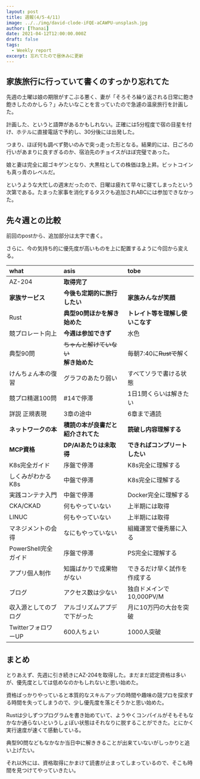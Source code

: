 ```yaml
---
layout: post
title: 週報(4/5-4/11)
image: ../../img/david-clode-iFQE-aCAWPU-unsplash.jpg
author: [Thanai]
date: 2021-04-12T12:00:00.000Z
draft: false
tags:
  - Weekly report
excerpt: 忘れてたので昼休みに更新
---
```


## 家族旅行に行っていて書くのすっかり忘れてた

先週の土曜は娘の期限がすこぶる悪く、妻が「そろそろ繰り返される日常に飽き飽きしたのかしら？」みたいなことを言っていたので急遽の温泉旅行を計画した。

計画した、というと語弊があるかもしれない。正確には5分程度で宿の目星を付け、ホテルに直接電話で予約し、30分後には出発した。

つまり、ほぼ何も調べず勢いのみで突っ走った形となる。結果的には、日ごろの行いがあまりに良すぎるのか、宿泊先のチョイスがほぼ完璧であった。

娘と妻は完全に超ゴキゲンとなり、大黒柱としての株価は急上昇。ビットコインも真っ青のレベルだ。

というような大忙しの週末だったので、日曜は疲れて早々に寝てしまったという次第である。たまった家事を消化するタスクも追加されABCには参加できなかった。

## 先々週との比較

前回のpostから、追加部分は太字で書く。

さらに、今の気持ち的に優先度が高いものを上に配置するように今回から変える。

| what                 | asis                                          | tobe                             |
| :------------------- | :-------------------------------------------- | :------------------------------- |
| AZ-204               | **取得完了**                                  |                                  |
| **家族サービス**     | **今後も定期的に旅行したい**                  | **家族みんなが笑顔**             |
| Rust                 | **典型90問ほかを解き始めた**                  | **トレイト等を理解し使いこなす** |
| 競プロレート向上     | **今週は参加できず**                          | 水色                             |
| 典型90問             | <s>ちゃんと解けていない</s><br>**解き始めた** | 毎朝7:40に<s>Rustで</s>解く      |
| けんちょん本の復習   | グラフのあたり弱い                            | すべてソラで書ける状態           |
| 競プロ精選100問      | #14で停滞                                     | 1日1問くらいは解きたい           |
| 詳説 正規表現        | 3章の途中                                     | 6章まで通読                      |
| **ネットワークの本** | **積読の本が良書だと紹介されてた**            | **読破し内容理解する**           |
| **MCP資格**          | **DP/AIあたりは未取得**                       | **できればコンプリートしたい**   |
| K8s完全ガイド        | 序盤で停滞                                    | K8s完全に理解する                |
| しくみがわかるK8s    | 中盤で停滞                                    | K8s完全に理解する                |
| 実践コンテナ入門     | 中盤で停滞                                    | Docker完全に理解する             |
| CKA/CKAD             | 何もやっていない                              | 上半期には取得                   |
| LINUC                | 何もやっていない                              | 上半期には取得                   |
| マネジメントの会得   | なにもやっていない                            | 組織運営で優秀層に入る           |
| PowerShell完全ガイド | 序盤で停滞                                    | PS完全に理解する                 |
| アプリ個人制作       | 知識ばかりで成果物がない                      | できるだけ早く試作を作成する     |
| ブログ               | アクセス数は少ない                            | 独自ドメインで10,000PV/M         |
| 収入源としてのブログ | アルゴリズムアプデで下がった                  | 月に10万円の大台を突破           |
| TwitterフォロワーUP  | 600人ちょい                                   | 1000人突破                       |

## まとめ

とりあえず、先週に引き続きにAZ-204を取得した。まだまだ認定資格は多いが、優先度としては低めなのかもしれないと思い始めた。

資格ばっかりやっていると本質的なスキルアップの時間や趣味の競プロを探求する時間を失ってしまうので、少し優先度を落とそうかと思い始めた。

Rustは少しずつプログラムを書き始めていて、ようやくコンパイルがそもそもなかなか通らないというしょぼい状態はそれなりに脱することができた。とにかく実行速度が速くて感動している。

典型90問などもなかなか当日中に解ききることが出来ていないがしっかりと追い上げたい。

それ以外には、資格取得にかまけて読書が止まってしまっているので、そこも時間を見つけてやっていきたい。
